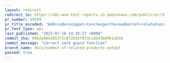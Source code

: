 ```yaml
---
layout: redirect
redirect_to: https://a8c-woo-test-reports.s3.amazonaws.com/public/pr/39209/api/index.html
pr_number: 39209
pr_title_encoded: "Add+code+snippet+to+change+the+number+of+related+products+output"
pr_test_type: api
last_published: "2023-07-18 14:35:27 +0000"
commit_sha: 69b2e804285372c672b55f073cc6b43b89b1a018
commit_message: "Correct safe guard function"
branch_name: docs/number-of-related-products-output
passed: true
---
```

